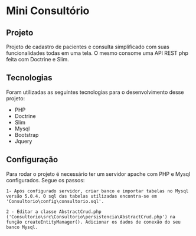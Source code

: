 # Mini Consultório

## Projeto
Projeto de cadastro de pacientes e consulta simplificado com suas funcionalidades todas em uma tela. O mesmo consome uma API REST php feita com Doctrine e Slim.

## Tecnologias
Foram utilizadas as seguintes tecnologias para o desenvolvimento desse projeto:
- PHP
- Doctrine
- Slim
- Mysql
- Bootstrap
- Jquery

## Configuração
Para rodar o projeto é necessário ter um servidor apache com PHP e Mysql configurados. Segue os passos:

    1- Após configurado servidor, criar banco e importar tabelas no Mysql versão 5.0.4. O sql das tabelas utilizadas encontra-se em 'Consultorio\config\consultorio.sql'.
 
    2 - Editar a classe AbstractCrud.php ('Consultorio\src\Consultorio\persistencia\AbstractCrud.php') na função createEntityManager(). Adicionar os dados de conexão do seu banco Mysql.